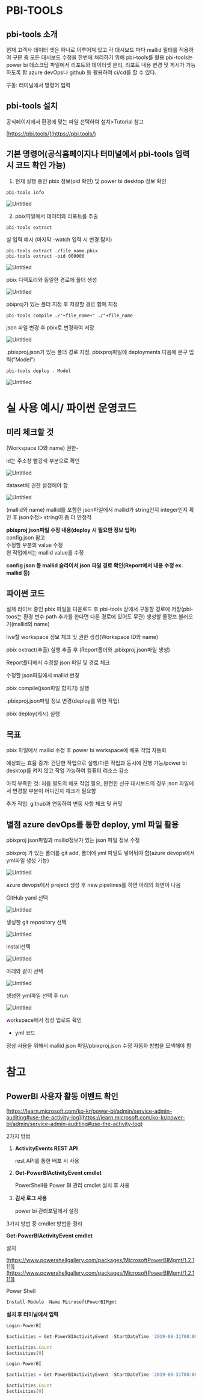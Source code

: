 # PBI-TOOLS

## pbi-tools 소개

현재 고겍사 데이터 셋은 하나로 이루어져 있고 각 대시보드 마다 mallid 필터를 적용하여 구분 중
모든 대시보드 수정을 한번에 처리하기 위해 pbi-tools를 활용
pbi-tools는 power bi 데스크탑 파일에서 리포트와 데이터셋 분리, 리포트 내용 변경 및 게시가 가능하도록 함
azure devOps나 github 등 활용하여 ci/cd를 할 수 있다.

구동: 터미널에서 명령어 입력

## **pbi-tools 설치**

공식페이지에서 환경에 맞는 파일 선택하여 설치>Tutorial 참고

[https://pbi.tools/](https://pbi.tools/)

## **기본 명령어(공식홈페이지나 터미널에서 pbi-tools 입력 시 코드 확인 가능)**

1. 현재 실행 중인 pbix 정보(pid 확인) 및 power bi desktop 정보 확인
~~~
pbi-tools info
~~~

![Untitled](img/Untitled.png)

2. pbix파일에서 데이터와 리포트를 추출
~~~
pbi-tools extract
~~~

실 입력 예시 (마지막 -watch 입력 시 변경 탐지) 
~~~
pbi-tools extract ./file_name.pbix
pbi-tools extract -pid 000000
~~~



![Untitled](img/Untitled%201.png)

pbix 디렉토리와 동일한 경로에 폴더 생성

![Untitled](img/Untitled%202.png)

 pbiproj가 있는 폴더 지정 후 저장할 경로 함께 지정

~~~
pbi-tools compile ./"+file_name+" ./"+file_name
~~~
json 파일 변경 후 pbix로 변경하여 저장


![Untitled](img/Untitled%203.png)  



  .pbixproj.json가 있는 폴더 경로 지정, pbixproj파일에 deployments 다음에 문구 입력(”Model”)

~~~
pbi-tools deploy . Model
~~~




![Untitled](img/Untitled%204.png)

# **실 사용 예시/ 파이썬 운영코드**

## **미리 체크할 것**

(Workspace ID와 name) 권한-

 id는 주소창 빨강색 부분으로 확인

![Untitled](img/Untitled%205.png)

dataset에 권한 설정해야 함

![Untitled](img/Untitled%206.png)

(mallid와 name) mallid를 포함한 json파일에서 mallid가 string인지 integer인지 확인 후 json수정> string이 좀 더 안정적

**pbixproj json파일 수정 내용(deploy 시 필요한 정보 입력)**  
config.json 참고  
수정할 부분의 value 수정  
현 작업에서는 mallid value를 수정  

    

**config json 등 mallid 슬라이서 json 파일 경로 확인(Report에서 내용 수정 ex. mallid 등)**  

  



## **파이썬 코드**

실제 라이브 중인 pbix 파일을 다운로드 후 pbi-tools 상에서 구동할 경로에 저장(pbi-toos는 환경 변수 path 추가를 한다면 다른 경로에 있어도 무관)
생성할 몰정보 불러오기(mallid와 name)

live할 workspace 정보 체크 및 권한 생성(Workspace ID와 name)

pbix extract(추출) 실행 추출 후 (Report폴더와 .pbixproj.json파일 생성)

Report폴더에서 수정할 json 파일 및 경로 체크

수정할 json파일에서 mallid 변경

pbix compile(json파일 합치기) 실행

.pbixproj.json파일 정보 변경(deploy를 위한 작업)

pbix deploy(게시) 실행

    

## 목표

pbix 파일에서 mallid 수정 후 power bi workspace에 배포 작업 자동화

예상되는 효율 증가: 간단한 작업으로 실행/다른 작업과 동시에 진행 가능/power bi desktop를 켜지 않고 작업 가능하여 컴퓨터 리소스 감소

아직 부족한 것: 처음 별도의 배포 작업 필요, 완전한 신규 대시보드의 경우 json 파일에서 변경할 부분이 어디인지 체크가 필요함

추가 작업: github과 연동하여 변동 사항 체크 및 커밋

## **별첨** azure devOps를 통한 deploy, yml 파일 활용

pbixproj json파일과 mallid정보가 있는 json 파일 정보 수정

pbixproj 가 있는 폴더를 git add, 폴더에 yml 파일도 넣어둬야 함(azure devops에서 yml파일 생성 가능)

![Untitled](img/Untitled%207.png)

azure devops에서 project 생성 후 new pipelines를 하면 아래의 화면이 나옴

GitHub yaml 선택

![Untitled](img/Untitled%208.png)

생성한 git repository 선택

![Untitled](img/Untitled%209.png)

install선택

![Untitled](img/Untitled%2010.png)

아래와 같이 선택

![Untitled](img/Untitled%2011.png)

생성한 yml파일 선택 후 run

![Untitled](img/Untitled%2012.png)

 

workspace에서 정상 업로드 확인

- yml 코드

정상 사용을 위해서 mallid json 파일/pbixproj.json 수정 자동화 방법을 모색해야 함




# 참고

## PowerBI 사용자 활동 이벤트 확인

[https://learn.microsoft.com/ko-kr/power-bi/admin/service-admin-auditing#use-the-activity-log](https://learn.microsoft.com/ko-kr/power-bi/admin/service-admin-auditing#use-the-activity-log)

2가지 방법

1. ****ActivityEvents REST API****
    
    rest API를 통한 배포 시 사용
    
2. ****Get-PowerBIActivityEvent cmdlet****
    
    PowerShell용 Power BI 관리 cmdlet 설치 후 사용
    
3. ****감사 로그 사용****
    
    power bi 관리포털에서 설정
    

3가지 방법 중 cmdlet 방법을 정리

****Get-PowerBIActivityEvent cmdlet****

설치

[https://www.powershellgallery.com/packages/MicrosoftPowerBIMgmt/1.2.1111](https://www.powershellgallery.com/packages/MicrosoftPowerBIMgmt/1.2.1111)

Power Shell

```jsx
Install-Module -Name MicrosoftPowerBIMgmt
```

**설치 후 터미널에서 입력**

```jsx
Login-PowerBI

$activities = Get-PowerBIActivityEvent -StartDateTime '2019-08-31T00:00:00' -EndDateTime '2019-08-31T23:59:59' | ConvertFrom-Json

$activities.Count
$activities[0]
```

```jsx
Login-PowerBI

$activities = Get-PowerBIActivityEvent -StartDateTime '2019-08-31T00:00:00' -EndDateTime '2019-08-31T23:59:59' -ActivityType 'ViewDashboard' | ConvertFrom-Json

$activities.Count
$activities[0]
```
